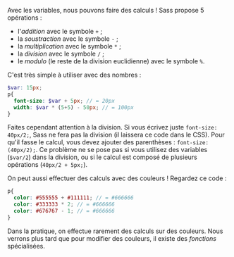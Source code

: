 Avec les variables, nous pouvons faire des calculs ! Sass propose 5 opérations :

+ l'*addition* avec le symbole `+` ;
+ la *soustraction* avec le symbole `-` ;
+ la *multiplication* avec le symbole `*` ;
+ la *division* avec le symbole `/` ;
+ le *modulo* (le reste de la division euclidienne) avec le symbole `%`.

C'est très simple à utiliser avec des nombres :

```scss
$var: 15px;
p{
  font-size: $var + 5px; // = 20px
  width: $var * (5+5) - 50px; // = 100px 
}
```

Faites cependant attention à la division. Si vous écrivez juste `font-size: 40px/2;`, Sass ne fera pas la division (il laissera ce code dans le CSS). Pour qu'il fasse le calcul, vous devez ajouter des parenthèses : `font-size: (40px/2);`. Ce problème ne se pose pas si vous utilisez des variables (`$var/2`) dans la division, ou si le calcul est composé de plusieurs opérations (`40px/2 + 5px;`).

On peut aussi effectuer des calculs avec des couleurs ! Regardez ce code :

```scss
p{
  color: #555555 + #111111; // = #666666
  color: #333333 * 2; // = #666666
  color: #676767 - 1; // = #666666
}
```

Dans la pratique, on effectue rarement des calculs sur des couleurs. Nous verrons plus tard que pour modifier des couleurs, il existe des *fonctions* spécialisées.